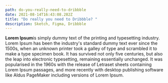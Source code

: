 ```yaml
---
path: do-you-really-need-to-dribbble
date: 2021-08-14T16:43:08.282Z
title: "Do really you need to Dribbble? "
description: Sketch, Figma, Dribbble
---
```

**Lorem Ipsum**is simply dummy text of the printing and typesetting industry. Lorem Ipsum has been the industry's standard dummy text ever since the 1500s, when an unknown printer took a galley of type and scrambled it to make a type specimen book. It has survived not only five centuries, but also the leap into electronic typesetting, remaining essentially unchanged. It was popularised in the 1960s with the release of Letraset sheets containing Lorem Ipsum passages, and more recently with desktop publishing software like Aldus PageMaker including versions of Lorem Ipsum.
